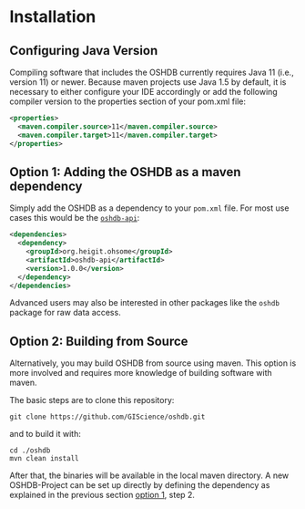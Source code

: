 Installation
============

## Configuring Java Version

Compiling software that includes the OSHDB currently requires Java 11 (i.e., version 11) or newer. Because maven projects use Java 1.5 by default, it is necessary to either configure your IDE accordingly or add the following compiler version to the properties section of your pom.xml file:

```xml
<properties>
  <maven.compiler.source>11</maven.compiler.source>
  <maven.compiler.target>11</maven.compiler.target>
</properties>
```

## Option 1: Adding the OSHDB as a maven dependency 

Simply add the OSHDB as a dependency to your `pom.xml` file. For most use cases this would be the [`oshdb-api`](api.md):

```xml
<dependencies>
  <dependency>
    <groupId>org.heigit.ohsome</groupId>
    <artifactId>oshdb-api</artifactId>
    <version>1.0.0</version>
  </dependency>
</dependencies>
```

Advanced users may also be interested in other packages like the `oshdb` package for raw data access.

## Option 2: Building from Source

Alternatively, you may build OSHDB from source using maven. This option is more involved and requires more knowledge of building software with maven.

The basic steps are to clone this repository:

```
git clone https://github.com/GIScience/oshdb.git
```

and to build it with:

```
cd ./oshdb
mvn clean install
```

After that, the binaries will be available in the local maven directory. A new OSHDB-Project can be set up directly by defining the dependency as explained in the previous section [option 1](#option-1-adding-the-oshdb-as-a-maven-dependency), step 2.
